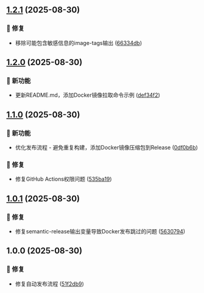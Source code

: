 ## [1.2.1](https://github.com/WittF/docker-multi-java/compare/v1.2.0...v1.2.1) (2025-08-30)


### 🐛 修复

* 移除可能包含敏感信息的image-tags输出 ([66334db](https://github.com/WittF/docker-multi-java/commit/66334db046c372dcd25bb5033c3dad6b091cc7f9))

## [1.2.0](https://github.com/WittF/docker-multi-java/compare/v1.1.0...v1.2.0) (2025-08-30)


### 🚀 新功能

* 更新README.md，添加Docker镜像拉取命令示例 ([def34f2](https://github.com/WittF/docker-multi-java/commit/def34f25c628f800499e63c684da9e3d3b789439))

## [1.1.0](https://github.com/WittF/docker-multi-java/compare/v1.0.1...v1.1.0) (2025-08-30)


### 🚀 新功能

* 优化发布流程 - 避免重复构建，添加Docker镜像压缩包到Release ([0df0b6b](https://github.com/WittF/docker-multi-java/commit/0df0b6b35e2510134c42c52602dfcdf180a33368))


### 🐛 修复

* 修复GitHub Actions权限问题 ([535ba19](https://github.com/WittF/docker-multi-java/commit/535ba19e4a59d796b4893c3308fba2237a817fad))

## [1.0.1](https://github.com/WittF/docker-multi-java/compare/v1.0.0...v1.0.1) (2025-08-30)


### 🐛 修复

* 修复semantic-release输出变量导致Docker发布跳过的问题 ([5630794](https://github.com/WittF/docker-multi-java/commit/56307946e08e7e1e57af523632bb009113cf6d86))

## 1.0.0 (2025-08-30)

### 🐛 修复

* 修复自动发布流程 ([51f2db9](https://github.com/WittF/docker-multi-java/commit/51f2db94341884906eeeb7232fe64cb4c09cf9d3))
